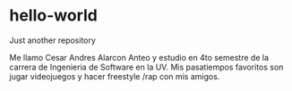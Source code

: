 # hello-world
Just another repository

Me llamo Cesar Andres Alarcon Anteo y estudio en 4to semestre de la carrera de Ingenieria de Software en la UV. 
Mis pasatiempos favoritos son jugar videojuegos y hacer freestyle /rap con mis amigos. 
